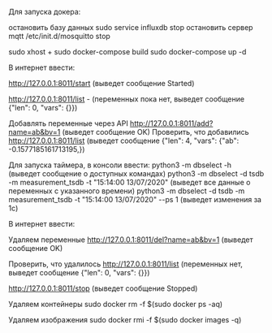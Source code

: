 Для запуска докера:

остановить базу данных
sudo service influxdb stop
остановить сервер mqtt
/etc/init.d/mosquitto stop

  sudo xhost +
  sudo docker-compose build
  sudo docker-compose up -d

В интернет ввести:

http://127.0.0.1:8011/start (выведет сообщение Started)

http://127.0.0.1:8011/list - (переменных пока нет, выведет сообщение {"len": 0, "vars": {}})

Добавлять переменные через API http://127.0.0.1:8011/add?name=ab&bv=1 (выведет сообщение OK) 
Проверить, что добавились http://127.0.0.1:8011/list (выведет сообщение {"len": 4, "vars": {"ab": -0.1577185161713195,})

Для запуска таймера, в консоли ввести:
  python3 -m dbselect -h (выведет сообщение о доступных командах)
  python3 -m dbselect -d tsdb -m measurement_tsdb -t "15:14:00 13/07/2020"  (выведет все данные о переменных с указанного времени)
  python3 -m dbselect -d tsdb -m measurement_tsdb -t "15:14:00 13/07/2020"  --ps 1 (выведет изменения за 1с)

В интернет ввести:

Удаляем переменные http://127.0.0.1:8011/del?name=ab&bv=1 (выведет сообщение OK) 

Проверить, что удалилось http://127.0.0.1:8011/list (переменных нет, выведет сообщение {"len": 0, "vars": {}})

http://127.0.0.1:8011/stop (выведет сообщение Stopped)

Удаляем контейнеры sudo docker rm -f $(sudo docker ps -aq)

Удаляем изображения sudo docker rmi -f $(sudo docker images -q)
